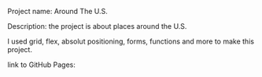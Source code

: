 Project name: Around The U.S.

Description: the project is about places around the U.S.

I used grid, flex, absolut positioning, forms, functions and more to make this project.

link to GitHub Pages:
